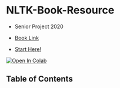 # NLTK-Book-Resource

* Senior Project 2020 
* [Book Link](http://www.nltk.org/book)

* [Start Here!](https://colab.research.google.com/github/BetoBob/NLTK-Book-Resource/blob/master/setup.ipynb)

[![Open In Colab](https://colab.research.google.com/assets/colab-badge.svg)](https://colab.research.google.com/github/betobob/NLTK-Book-Resource)

## Table of Contents